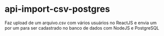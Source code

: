 # api-import-csv-postgres
Faz upload de um arquivo.csv com vários usuários no ReactJS e envia um por um para ser cadastrado no banco de dados com NodeJS e PostgreSQL
